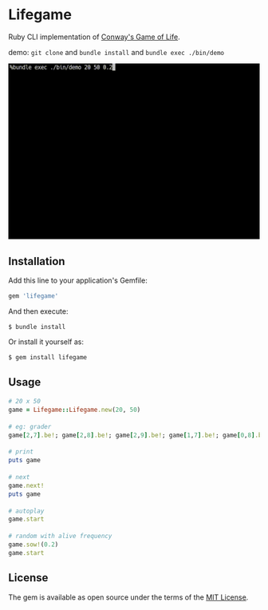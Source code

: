 # Lifegame

Ruby CLI implementation of [Conway's Game of Life](https://en.wikipedia.org/wiki/Conway%27s_Game_of_Life).

demo: `git clone` and `bundle install` and `bundle exec ./bin/demo`

[![demo](./demo.gif)](./demo.gif)

## Installation

Add this line to your application's Gemfile:

```ruby
gem 'lifegame'
```
And then execute:

```
$ bundle install
```

Or install it yourself as:

```
$ gem install lifegame
```

## Usage

```ruby
# 20 x 50
game = Lifegame::Lifegame.new(20, 50)

# eg: grader
game[2,7].be!; game[2,8].be!; game[2,9].be!; game[1,7].be!; game[0,8].be!

# print
puts game

# next
game.next!
puts game

# autoplay
game.start

# random with alive frequency
game.sow!(0.2)
game.start
```

## License

The gem is available as open source under the terms of the [MIT License](https://opensource.org/licenses/MIT).
